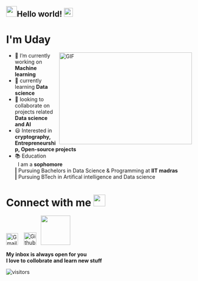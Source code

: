 ## <img src="https://github.com/TheDudeThatCode/TheDudeThatCode/blob/master/Assets/Hi.gif" width="29px">Hello world! <img src="https://github.com/TheDudeThatCode/TheDudeThatCode/blob/master/Assets/Earth.gif" width="24px">
# I'm Uday 
<img align="right" alt="GIF" src="https://github.com/abhisheknaiidu/abhisheknaiidu/blob/master/code.gif?raw=true" width="360" height="250" />







- 🔭 I’m currently working on **Machine learning**
- 🌱 currently learning **Data science**
- 👯 looking to collaborate on projects related **Data science and AI**
- 😃 Interested in **cryptography, Entrepreneurship, Open-source projects**
- 📚 Education\
         &nbsp; I am a **sophomore** \
           **|**  Pursuing Bachelors in Data Science & Programming at **IIT madras**\
          **|**  Pursuing BTech in Artifical intelligence and Data science
       
       
       
# Connect with me <img src="https://github.com/TheDudeThatCode/TheDudeThatCode/blob/master/Assets/Handshake.gif" height="32px">

[<img src="https://github.com/TheDudeThatCode/TheDudeThatCode/blob/master/Assets/Gmail.svg" alt="Gmail logo" height="32">](mailto:21f1003798@student.onlinedegree.iitm.ac.in)&nbsp;  &nbsp;
  [<img src="https://cdn.svgporn.com/logos/github-icon.svg" alt="Github logo" width="34">](https://github.com/udayiitm) &nbsp;
 [<img src = "https://upload.wikimedia.org/wikipedia/commons/7/7c/Kaggle_logo.png" width = "80">](https://www.kaggle.com/udaysai10)

**My inbox is always open for you**\
 **I love to collobrate and learn new stuff**

![visitors](https://visitor-badge.laobi.icu/badge?page_id=udayiitm.udayiitm)

